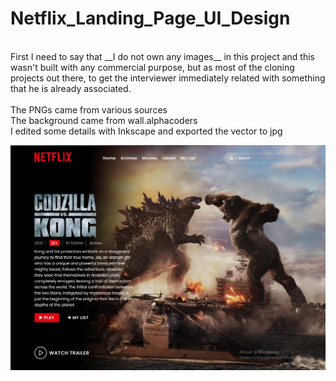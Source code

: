 # Netflix_Landing_Page_UI_Design
<br>
First I need to say that __I do not own any images__ in this project and this wasn't built with 
any commercial purpose, but as most of the cloning projects out there, to get the interviewer 
immediately related with something that he is already associated. 
<br><br>
The PNGs came from various sources 
<br>
The background came from wall.alphacoders 
<br>
I edited some details with Inkscape and exported the vector to jpg
<br>

![Preview](https://raw.githubusercontent.com/CaioPride/Netflix_Landing_Page_UI_Design/main/Netflix_UI_Design/Preview.PNG "Preview")
